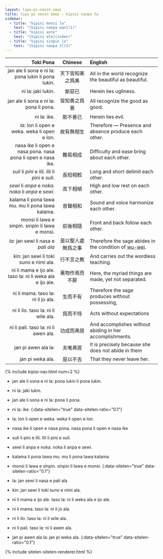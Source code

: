 ```yaml
---
layout: lipu-pi-nasin-sewi
title: lipu pi nasin Sewi — kipisi nanpa tu
sidebar:
  - title: "kipisi monsi la"
    text: "[kipisi nanpa wan](1)"
  - title: "kipisi ante"
    text: "[kipisi ale](index)"
  - title: "kipisi sinpin la"
    text: "[kipisi nanpa 3](3)"
---
```


| Toki Pona| Chinese | English
|-:|:-:|:-
| jan ale li sona e ni la: pona lukin li pona lukin.          | 天下皆知美之爲美   | All in the world recognize the beautiful as beautiful.
| ni la: jaki lukin.                                          | 斯惡已             | Herein lies ugliness.
| jan ale li sona e ni la: pona li pona.                      | 皆知善之爲善       | All recognize the good as good.
| ni la: ike.                                                 | 斯不善已           | Herein lies evil.
| _la:_ lon li open e weka. weka li open e lon.               | 故有無相生         | Therefore — Presence and absence produce each other.
| nasa ike li open e nasa pona. nasa pona li open e nasa ike. | 難易相成           | Difficulty and ease bring about each other.
| _suli_ li _pini_ e _lili_. _lili_ li _pini_ e _suli_.       | 長短相較           | Long and short delimit each other.
| _sewi_ li _anpa_ e _noka_. _noka_ li _anpa_ e _sewi_.       | 高下相傾           | High and low rest on each other.
| kalama li pona tawa mu. mu li pona tawa kalama.             | 音聲相和           | Sound and voice harmonize each other.
| monsi li lawa e sinpin. sinpin li lawa e monsi.             | 前後相隨           | Front and back follow each other.
| _la:_ jan sewi li nasa e _pali ala_                         | 是以聖人處無爲之事 | Therefore the sage abides in the condition of <abbr title="unattached-action">wu-wei</abbr>.
| kin: jan sewi li toki suno e nimi ala.                      | 行不言之教         | And carries out the wordless teaching.
| ni li mama e ijo ale. taso la: ni li weka ala e ijo ale.    | 萬物作焉而不辭     | Here, the myriad things are made, yet not separated.
| ni li mama. taso la: ni li jo ala.                          | 生而不有           | Therefore the sage produces without possessing,
| ni li ilo. taso la: ni li wile ala.                         | 爲而不恃           | Acts without expectations
| ni li pali. taso la: ni li awen ala.                        | 功成而弗居         | And accomplishes without abiding in her accomplishments.
| jan pi awen ala la:                                         | 夫唯弗居           | It is precisely because she does not abide in them
| jan pi weka ala.                                            | 是以不去           | That they never leave her.

{% include kipisi-nav.html num=2 %}

* jan ale li sona e ni la: pona lukin li pona lukin.
* ni la: jaki lukin.
* jan ale li sona e ni la: pona li pona.
* ni la: ike.
{:data-sitelen="true" data-sitelen-ratio="0.1"}

* la: lon li open e weka. weka li open e lon.
* nasa ike li open e nasa pona. nasa pona li open e nasa ike
* suli li pini e lili. lili li pini e suli.
* sewi li anpa e noka. noka li anpa e sewi.
* kalama li pona tawa mu. mu li pona tawa kalama.
* monsi li lawa e sinpin. sinpin li lawa e monsi.
{:data-sitelen="true" data-sitelen-ratio="0.1"}

* la: jan sewi li nasa e pali ala
* kin: jan sewi li toki suno e nimi ala.
* ni li mama e ijo ale. taso la: ni li weka ala e ijo ale.
* ni li mama. taso la: ni li jo ala.
* ni li ilo. taso la: ni li wile ala.
* ni li pali. taso la: ni li awen ala.
* jan pi awen ala la: jan pi weka ala.
{:data-sitelen="true" data-sitelen-ratio="0.1"}

{% include sitelen-sitelen-renderer.html %}
